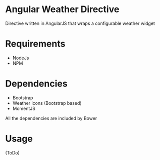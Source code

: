 # Angular Weather Directive
Directive written in AngularJS that wraps a configurable weather widget

# Requirements
- NodeJs
- NPM

# Dependencies
- Bootstrap
- Weather icons (Bootstrap based)
- MomentJS

All the dependencies are included by Bower

# Usage
(ToDo)